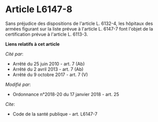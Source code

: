 # Article L6147-8

Sans préjudice des dispositions de l'article L. 6132-4, les hôpitaux des armées figurant sur la liste prévue à l'article L.
6147-7 font l'objet de la certification prévue à l'article L. 6113-3.

**Liens relatifs à cet article**

_Cité par_:

  - Arrêté du 25 juin 2010 - art. 7 (Ab)
  - Arrêté du 2 avril 2013 - art. 7 (Ab)
  - Arrêté du 9 octobre 2017 - art. 7 (V)

_Modifié par_:

  - Ordonnance n°2018-20 du 17 janvier 2018 - art. 25

_Cite_:

  - Code de la santé publique - art. L6147-7
